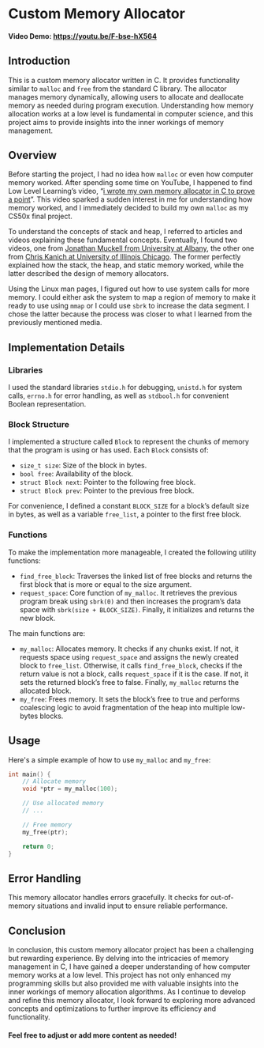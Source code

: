 # Custom Memory Allocator
#### Video Demo:  https://youtu.be/F-bse-hX564

## Introduction

This is a custom memory allocator written in C. It provides functionality similar to `malloc` and `free` from the standard C library. The allocator manages memory dynamically, allowing users to allocate and deallocate memory as needed during program execution. Understanding how memory allocation works at a low level is fundamental in computer science, and this project aims to provide insights into the inner workings of memory management.

## Overview

Before starting the project, I had no idea how `malloc` or even how computer memory worked. After spending some time on YouTube, I happened to find Low Level Learning’s video, “[i wrote my own memory allocator in C to prove a point](https://youtu.be/CulF4YQt6zA?si=vJK9Lrn9nG4yKsHq)”. This video sparked a sudden interest in me for understanding how memory worked, and I immediately decided to build my own `malloc` as my CS50x final project.

To understand the concepts of stack and heap, I referred to articles and videos explaining these fundamental concepts. Eventually, I found two videos, one from [Jonathan Muckell from University at Albany](https://youtu.be/jKcg3ze10Hk?si=uYiXbnOkAQo6oZtn), the other one from [Chris Kanich at University of Illinois Chicago](https://youtu.be/UTii4dyhR5c?si=Q_Z6jbC02DDZ21FZ). The former perfectly explained how the stack, the heap, and static memory worked, while the latter described the design of memory allocators.

Using the Linux man pages, I figured out how to use system calls for more memory. I could either ask the system to map a region of memory to make it ready to use using `mmap` or I could use `sbrk` to increase the data segment. I chose the latter because the process was closer to what I learned from the previously mentioned media.

## Implementation Details

### Libraries

I used the standard libraries `stdio.h` for debugging, `unistd.h` for system calls, `errno.h` for error handling, as well as `stdbool.h` for convenient Boolean representation.

### Block Structure

I implemented a structure called `Block` to represent the chunks of memory that the program is using or has used. Each `Block` consists of:
- `size_t size`: Size of the block in bytes.
- `bool free`: Availability of the block.
- `struct Block next`: Pointer to the following free block.
- `struct Block prev`: Pointer to the previous free block.

For convenience, I defined a constant `BLOCK_SIZE` for a block’s default size in bytes, as well as a variable `free_list`, a pointer to the first free block.

### Functions

To make the implementation more manageable, I created the following utility functions:
- `find_free_block`: Traverses the linked list of free blocks and returns the first block that is more or equal to the size argument.
- `request_space`: Core function of `my_malloc`. It retrieves the previous program break using `sbrk(0)` and then increases the program’s data space with `sbrk(size + BLOCK_SIZE)`. Finally, it initializes and returns the new block.

The main functions are:
- `my_malloc`: Allocates memory. It checks if any chunks exist. If not, it requests space using `request_space` and assigns the newly created block to `free_list`. Otherwise, it calls `find_free_block`, checks if the return value is not a block, calls `request_space` if it is the case. If not, it sets the returned block’s free to false. Finally, `my_malloc` returns the allocated block.
- `my_free`: Frees memory. It sets the block’s free to true and performs coalescing logic to avoid fragmentation of the heap into multiple low-bytes blocks.

## Usage

Here's a simple example of how to use `my_malloc` and `my_free`:

```c
int main() {
    // Allocate memory
    void *ptr = my_malloc(100);

    // Use allocated memory
    // ...

    // Free memory
    my_free(ptr);

    return 0;
}
```
## Error Handling
This memory allocator handles errors gracefully. It checks for out-of-memory situations and invalid input to ensure reliable performance.

## Conclusion
In conclusion, this custom memory allocator project has been a challenging but rewarding experience. By delving into the intricacies of memory management in C, I have gained a deeper understanding of how computer memory works at a low level. This project has not only enhanced my programming skills but also provided me with valuable insights into the inner workings of memory allocation algorithms. As I continue to develop and refine this memory allocator, I look forward to exploring more advanced concepts and optimizations to further improve its efficiency and functionality.

#### Feel free to adjust or add more content as needed!
